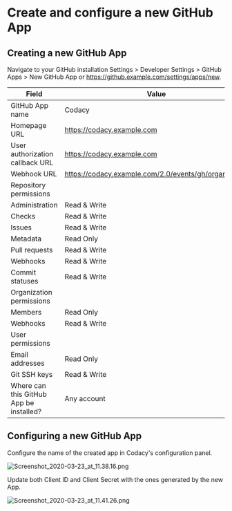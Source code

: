 # Create and configure a new GitHub App

## Creating a new GitHub App

Navigate to your GitHub installation Settings &gt; Developer Settings &gt; GitHub Apps &gt; New GitHub App or <https://github.example.com/settings/apps/new>.

| Field                                   | Value                                                 |
| --------------------------------------- | ----------------------------------------------------- |
| GitHub App name                         | Codacy                                                |
| Homepage URL                            | https://codacy.example.com                            |
| User authorization callback URL         | https://codacy.example.com                            |
| Webhook URL                             | https://codacy.example.com/2.0/events/gh/organization |
| Repository permissions                  |                                                       |
| Administration                          | Read & Write                                          |
| Checks                                  | Read & Write                                          |
| Issues                                  | Read & Write                                          |
| Metadata                                | Read Only                                             |
| Pull requests                           | Read & Write                                          |
| Webhooks                                | Read & Write                                          |
| Commit statuses                         | Read & Write                                          |
| Organization permissions                |                                                       |
| Members                                 | Read Only                                             |
| Webhooks                                | Read & Write                                          |
| User permissions                        |                                                       |
| Email addresses                         | Read Only                                             |
| Git SSH keys                            | Read & Write                                          |
| Where can this GitHub App be installed? | Any account                                           |


## Configuring a new GitHub App

Configure the name of the created app in Codacy's configuration panel.

![Screenshot\_2020-03-23\_at\_11.38.16.png](/images/Screenshot_2020-03-23_at_11.38.16.png)


Update both Client ID and Client Secret with the ones generated by the
new App.

![Screenshot\_2020-03-23\_at\_11.41.26.png](/images/Screenshot_2020-03-23_at_11.41.26.png)
